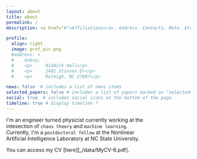 ```yaml
---
layout: about
title: about
permalink: /
description: <a href="#">Affiliations</a>. Address. Contacts. Moto. Etc.

profile:
  align: right
  image: prof_pic.png
  #address: >   
  #    &nbsp;
  #    <p>     Riddick Hall</p>
  #    <p>     2401 Stinson Dr</p>
  #    <p>     Raleigh, NC 27607</p>

news: false  # includes a list of news items
selected_papers: false # includes a list of papers marked as "selected={true}"
social: true  # includes social icons at the bottom of the page
timeline: true # display timeline ?
---
```


I'm an engineer turned physicist currently working at the <br>
intesection of `chaos theory` and `machine learning`.<br>
Currently, I'm a `postdoctoral fellow` at the Nonlinear <br>
Artificial Intelligence Laboratory 
at NC State University. 

You can access my CV [here][_/data/MyCV-6.pdf].

<!---
If you would like to know more about my research, please <br>
check-out my `Research Projects` page. When I'm <br>
not working, I watch(mostly) and play pc games.
-->